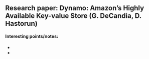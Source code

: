 ## Research paper: Dynamo: Amazon’s Highly Available Key-value Store (G. DeCandia, D. Hastorun)

#### Interesting points/notes: 

- 
- 
